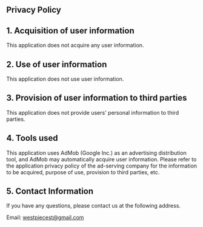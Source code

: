 ## Privacy Policy

## 1. Acquisition of user information
This application does not acquire any user information.

## 2. Use of user information
This application does not use user information.

## 3. Provision of user information to third parties
This application does not provide users' personal information to third parties.

## 4. Tools used 
This application uses AdMob (Google Inc.) as an advertising distribution tool, and AdMob may automatically acquire user information. Please refer to the application privacy policy of the ad-serving company for the information to be acquired, purpose of use, provision to third parties, etc.

## 5. Contact Information
If you have any questions, please contact us at the following address.

Email: westpiecest@gmail.com
